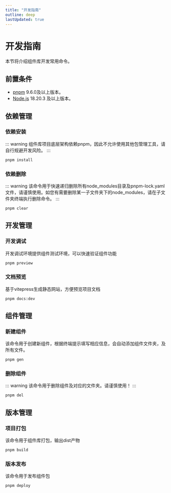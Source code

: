 ```yaml
---
title: "开发指南"
outline: deep
lastUpdated: true
---
```


# 开发指南

本节将介绍组件库开发常用命令。

## 前置条件

- [pnpm](https://pnpm.io/zh) 9.6.0及以上版本。
- [Node.js](https://nodejs.org/) 18.20.3 及以上版本。

## 依赖管理

### 依赖安装

::: warning
组件库项目底层架构依赖pnpm，因此不允许使用其他包管理工具，请自行规避开发风险。
:::

```sh
pnpm install
```

### 依赖删除

::: warning
该命令用于快速递归删除所有node_modules目录及pnpm-lock.yaml文件，请谨慎使用。如您有需要删除某一子文件夹下的node_modules，请在子文件夹终端执行删除命令。
:::

```sh
pnpm clear
```

## 开发管理

### 开发调试

开发调试环境提供组件测试环境，可以快速验证组件功能

```sh
pnpm preview
```

### 文档预览

基于vitepress生成静态网站，方便预览项目文档

```sh
pnpm docs:dev
```

## 组件管理

### 新建组件

该命令用于创建新组件，根据终端提示填写相应信息，会自动添加组件文件夹，及所有文件。

```sh
pnpm gen
```

### 删除组件

::: warning
该命令用于删除组件及对应的文件夹。请谨慎使用！
:::

```sh
pnpm del
```

## 版本管理

### 项目打包

该命令用于组件库打包，输出dist产物

```sh
pnpm build
```

### 版本发布

该命令用于发布组件包

```sh
pnpm deploy
```
